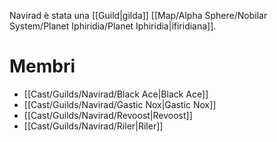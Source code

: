 Navirad è stata una [[Guild|gilda]] [[Map/Alpha Sphere/Nobilar System/Planet Iphiridia/Planet Iphiridia|ifiridiana]].

# Membri

- [[Cast/Guilds/Navirad/Black Ace|Black Ace]]
- [[Cast/Guilds/Navirad/Gastic Nox|Gastic Nox]]
- [[Cast/Guilds/Navirad/Revoost|Revoost]]
- [[Cast/Guilds/Navirad/Riler|Riler]]